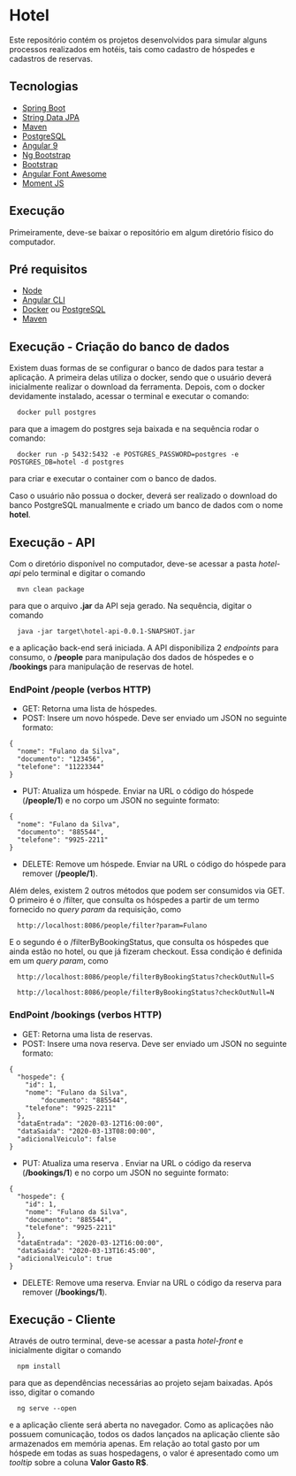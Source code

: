 # Hotel

Este repositório contém os projetos desenvolvidos para simular alguns processos realizados em hotéis, tais como cadastro de hóspedes e cadastros de reservas.

## Tecnologias

* [Spring Boot](https://spring.io/projects/spring-boot)
* [String Data JPA](https://spring.io/projects/spring-data-jpa)
* [Maven](http://maven.apache.org/)
* [PostgreSQL](https://www.postgresql.org/)
* [Angular 9](https://angular.io/)
* [Ng Bootstrap](https://ng-bootstrap.github.io/#/home)
* [Bootstrap](https://getbootstrap.com/)
* [Angular Font Awesome](https://fontawesome.com/how-to-use/on-the-web/using-with/angular)
* [Moment JS](https://momentjs.com/)

## Execução

Primeiramente, deve-se baixar o repositório em algum diretório físico do computador.

## Pré requisitos

* [Node](https://nodejs.org/en/)
* [Angular CLI](https://cli.angular.io/)
* [Docker](https://www.docker.com/) ou [PostgreSQL](https://www.postgresql.org/)
* [Maven](https://maven.apache.org/)

## Execução - Criação do banco de dados
Existem duas formas de se configurar o banco de dados para testar a aplicação. A primeira delas utiliza o docker, sendo que o usuário deverá inicialmente realizar o download da ferramenta. Depois, com o docker devidamente instalado, acessar o terminal e executar o comando:
```
  docker pull postgres
```
para que a imagem do postgres seja baixada e na sequência rodar o comando:
```
  docker run -p 5432:5432 -e POSTGRES_PASSWORD=postgres -e POSTGRES_DB=hotel -d postgres
```
para criar e executar o container com o banco de dados.

Caso o usuário não possua o docker, deverá ser realizado o download do banco PostgreSQL manualmente e criado um banco de dados com o nome **hotel**.

## Execução - API
Com o diretório disponível no computador, deve-se acessar a pasta *hotel-api* pelo terminal e digitar o comando
```
  mvn clean package
```
para que o arquivo **.jar** da API seja gerado. Na sequência, digitar o comando
```
  java -jar target\hotel-api-0.0.1-SNAPSHOT.jar
```
e a aplicação back-end será iniciada. A API disponibiliza 2 *endpoints* para consumo, o **/people** para manipulação dos dados de hóspedes e o **/bookings** para manipulação de reservas de hotel.

### EndPoint /people (verbos HTTP)
* GET: Retorna uma lista de hóspedes.
* POST: Insere um novo hóspede. Deve ser enviado um JSON no seguinte formato:
```
{
  "nome": "Fulano da Silva",
  "documento": "123456",
  "telefone": "11223344"
}
```
* PUT: Atualiza um hóspede. Enviar na URL o código do hóspede (**/people/1**) e no corpo um JSON no seguinte formato:

```
{
  "nome": "Fulano da Silva",
  "documento": "885544",
  "telefone": "9925-2211"
}
```
* DELETE: Remove um hóspede. Enviar na URL o código do hóspede para remover (**/people/1**).

Além deles, existem 2 outros métodos que podem ser consumidos via GET. 
O primeiro é o /filter, que consulta os hóspedes a partir de um termo fornecido no *query param* da requisição, como
```
  http://localhost:8086/people/filter?param=Fulano
```
E o segundo é o /filterByBookingStatus, que consulta os hóspedes que ainda estão no hotel, ou que já fizeram checkout. Essa condição é definida em um *query param*, como
```
  http://localhost:8086/people/filterByBookingStatus?checkOutNull=S
  
  http://localhost:8086/people/filterByBookingStatus?checkOutNull=N
```

### EndPoint /bookings (verbos HTTP)
* GET: Retorna uma lista de reservas.
* POST: Insere uma nova reserva. Deve ser enviado um JSON no seguinte formato:
```
{
  "hospede": {
	"id": 1,
	"nome": "Fulano da Silva",
    	"documento": "885544",
  	"telefone": "9925-2211"
  },
  "dataEntrada": "2020-03-12T16:00:00",
  "dataSaida": "2020-03-13T08:00:00",
  "adicionalVeiculo": false
}
```
* PUT: Atualiza uma reserva . Enviar na URL o código da reserva (**/bookings/1**) e no corpo um JSON no seguinte formato:

```
{
  "hospede": {
	"id": 1,
	"nome": "Fulano da Silva",
	"documento": "885544",
	"telefone": "9925-2211"
  },
  "dataEntrada": "2020-03-12T16:00:00",
  "dataSaida": "2020-03-13T16:45:00",
  "adicionalVeiculo": true
}
```
* DELETE: Remove uma reserva. Enviar na URL o código da reserva para remover (**/bookings/1**).

## Execução - Cliente
Através de outro terminal, deve-se acessar a pasta *hotel-front* e inicialmente digitar o comando
```
  npm install
```
para que as dependências necessárias ao projeto sejam baixadas. Após isso, digitar o comando 
```
  ng serve --open
```
e a aplicação cliente será aberta no navegador. 
Como as aplicações não possuem comunicação, todos os dados lançados na aplicação cliente são armazenados em memória apenas. Em relação ao total gasto por um hóspede em todas as suas hospedagens, o valor é apresentado como um *tooltip* sobre a coluna **Valor Gasto R$**.

